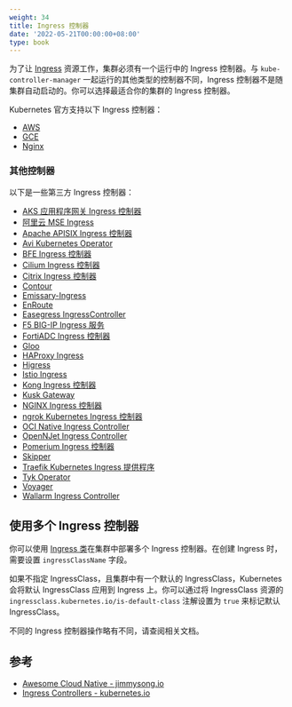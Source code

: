 ```yaml
---
weight: 34
title: Ingress 控制器
date: '2022-05-21T00:00:00+08:00'
type: book
---
```


为了让 [Ingress](../../service-discovery/ingress) 资源工作，集群必须有一个运行中的 Ingress 控制器。与 `kube-controller-manager` 一起运行的其他类型的控制器不同，Ingress 控制器不是随集群自动启动的。你可以选择最适合你的集群的 Ingress 控制器。

Kubernetes 官方支持以下 Ingress 控制器：
- [AWS](https://github.com/kubernetes-sigs/aws-load-balancer-controller#readme)
- [GCE](https://git.k8s.io/ingress-gce/README.md#readme)
- [Nginx](https://git.k8s.io/ingress-nginx/README.md#readme)

### 其他控制器

以下是一些第三方 Ingress 控制器：
- [AKS 应用程序网关 Ingress 控制器](https://docs.microsoft.com/zh-cn/azure/application-gateway/tutorial-ingress-controller-add-on-existing)
- [阿里云 MSE Ingress](https://www.alibabacloud.com/help/zh/mse/user-guide/overview-of-mse-ingress-gateways)
- [Apache APISIX Ingress 控制器](https://github.com/apache/apisix-ingress-controller)
- [Avi Kubernetes Operator](https://github.com/vmware/load-balancer-and-ingress-services-for-kubernetes)
- [BFE Ingress 控制器](https://github.com/bfenetworks/ingress-bfe)
- [Cilium Ingress 控制器](https://docs.cilium.io/en/stable/network/servicemesh/ingress/)
- [Citrix Ingress 控制器](https://github.com/citrix/citrix-k8s-ingress-controller#readme)
- [Contour](https://projectcontour.io/)
- [Emissary-Ingress](https://www.getambassador.io/products/api-gateway)
- [EnRoute](https://getenroute.io/)
- [Easegress IngressController](https://megaease.com/docs/easegress/04.cloud-native/4.1.kubernetes-ingress-controller/)
- [F5 BIG-IP Ingress 服务](https://clouddocs.f5.com/products/connectors/k8s-bigip-ctlr/latest)
- [FortiADC Ingress 控制器](https://docs.fortinet.com/document/fortiadc/7.0.0/fortiadc-ingress-controller/742835/fortiadc-ingress-controller-overview)
- [Gloo](https://gloo.solo.io/)
- [HAProxy Ingress](https://haproxy-ingress.github.io/)
- [Higress](https://github.com/alibaba/higress)
- [Istio Ingress](https://istio.io/latest/zh/docs/tasks/traffic-management/ingress/kubernetes-ingress/)
- [Kong Ingress 控制器](https://github.com/Kong/kubernetes-ingress-controller#readme)
- [Kusk Gateway](https://kusk.kubeshop.io/)
- [NGINX Ingress 控制器](https://www.nginx.com/products/nginx-ingress-controller/)
- [ngrok Kubernetes Ingress 控制器](https://github.com/ngrok/kubernetes-ingress-controller)
- [OCI Native Ingress Controller](https://github.com/oracle/oci-native-ingress-controller#readme)
- [OpenNJet Ingress Controller](https://gitee.com/njet-rd/open-njet-kic)
- [Pomerium Ingress 控制器](https://www.pomerium.com/docs/k8s/ingress.html)
- [Skipper](https://opensource.zalando.com/skipper/kubernetes/ingress-controller/)
- [Traefik Kubernetes Ingress 提供程序](https://doc.traefik.io/traefik/providers/kubernetes-ingress/)
- [Tyk Operator](https://github.com/TykTechnologies/tyk-operator)
- [Voyager](https://voyagermesh.com/)
- [Wallarm Ingress Controller](https://www.wallarm.com/solutions/waf-for-kubernetes)

## 使用多个 Ingress 控制器

你可以使用 [Ingress 类](../../service-discovery/ingress/#ingress-class)在集群中部署多个 Ingress 控制器。在创建 Ingress 时，需要设置 `ingressClassName` 字段。

如果不指定 IngressClass，且集群中有一个默认的 IngressClass，Kubernetes 会将默认 IngressClass 应用到 Ingress 上。你可以通过将 IngressClass 资源的 `ingressclass.kubernetes.io/is-default-class` 注解设置为 `true` 来标记默认 IngressClass。

不同的 Ingress 控制器操作略有不同，请查阅相关文档。

## 参考

- [Awesome Cloud Native - jimmysong.io](https://jimmysong.io/awesome-cloud-native/#api-gateway)
- [Ingress Controllers - kubernetes.io](https://kubernetes.io/docs/concepts/services-networking/ingress-controllers/)
